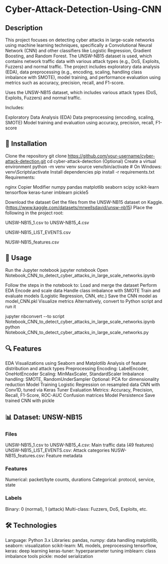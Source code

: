 # Cyber-Attack-Detection-Using-CNN
## Description

This project focuses on detecting cyber attacks in large-scale networks using machine learning techniques, specifically a Convolutional Neural Network (CNN) and other classifiers like Logistic Regression, Gradient Boosting, and Random Forest. The UNSW-NB15 dataset is used, which contains network traffic data with various attack types (e.g., DoS, Exploits, Fuzzers) and normal traffic. The project includes exploratory data analysis (EDA), data preprocessing (e.g., encoding, scaling, handling class imbalance with SMOTE), model training, and performance evaluation using metrics such as accuracy, precision, recall, and F1-score.

Uses the UNSW-NB15 dataset, which includes various attack types (DoS, Exploits, Fuzzers) and normal traffic.

Includes:

Exploratory Data Analysis (EDA)
Data preprocessing (encoding, scaling, SMOTE)
Model training and evaluation using accuracy, precision, recall, F1-score

## 🚀 Installation
Clone the repository
git clone https://github.com/your-username/cyber-attack-detection.git
cd cyber-attack-detection
(Optional) Create a virtual environment
python -m venv venv
source venv/bin/activate       # On Windows: venv\Scripts\activate
Install dependencies
pip install -r requirements.txt
Requirements:

nginx
Copier
Modifier
numpy
pandas
matplotlib
seaborn
scipy
scikit-learn
tensorflow
keras-tuner
imblearn
pickle5

Download the dataset
Get the files from the UNSW-NB15 dataset on Kaggle.(https://www.kaggle.com/datasets/mrwellsdavid/unsw-nb15)
Place the following in the project root:

UNSW-NB15_1.csv to UNSW-NB15_4.csv

UNSW-NB15_LIST_EVENTS.csv

NUSW-NB15_features.csv

## 🧪 Usage
Run the Jupyter notebook
jupyter notebook
Open Notebook_CNN_to_detect_cyber_attacks_in_large_scale_networks.ipynb

Follow the steps in the notebook to:
Load and merge the dataset
Perform EDA
Encode and scale data
Handle class imbalance with SMOTE
Train and evaluate models (Logistic Regression, CNN, etc.)
Save the CNN model as model_CNN.pkl
Visualize metrics
Alternatively, convert to Python script and run it

jupyter nbconvert --to script Notebook_CNN_to_detect_cyber_attacks_in_large_scale_networks.ipynb
python Notebook_CNN_to_detect_cyber_attacks_in_large_scale_networks.py
## 🔍 Features
EDA
Visualizations using Seaborn and Matplotlib
Analysis of feature distribution and attack types
Preprocessing
Encoding: LabelEncoder, OneHotEncoder
Scaling: MinMaxScaler, StandardScaler
Imbalance handling: SMOTE, RandomUnderSampler
Optional: PCA for dimensionality reduction
Model Training
Logistic Regression on resampled data
CNN with Conv1D, tuned via Keras Tuner
Evaluation
Metrics: Accuracy, Precision, Recall, F1-Score, ROC-AUC
Confusion matrices
Model Persistence
Save trained CNN with pickle

## 📊 Dataset: UNSW-NB15
### Files

UNSW-NB15_1.csv to UNSW-NB15_4.csv: Main traffic data (49 features)
UNSW-NB15_LIST_EVENTS.csv: Attack categories
NUSW-NB15_features.csv: Feature metadata
### Features
Numerical: packet/byte counts, durations
Categorical: protocol, service, state

### Labels
Binary: 0 (normal), 1 (attack)
Multi-class: Fuzzers, DoS, Exploits, etc.

## 🛠 Technologies
Language: Python 3.x
Libraries:
pandas, numpy: data handling
matplotlib, seaborn: visualization
scikit-learn: ML models, preprocessing
tensorflow, keras: deep learning
keras-tuner: hyperparameter tuning
imblearn: class imbalance tools
pickle: model serialization

